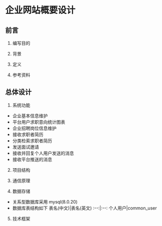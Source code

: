 # 企业网站概要设计

## 前言

1. 编写目的

2. 背景

3. 定义

4. 参考资料

## 总体设计

1. 系统功能
  
  - 企业基本信息维护
  - 平台用户求职意向统计图表
  - 企业招聘岗位信息维护 
  - 接收求职者简历
  - 分类检索求职者简历  
  - 发送面试邀请
  - 接收并回复个人用户发送的消息
  - 接收平台推送的消息

2. 项目结构

  
    

3. 通信原理

4. 数据存储
  - 关系型数据库采用 mysql(8.0.20) 
  - 数据库表结构如下
    表名(中文)|表名(英文)
    :--:|:--:
    个人用户|common_user
5. 技术框架
